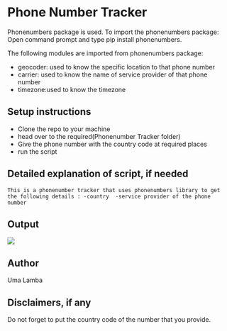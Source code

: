 # Phone Number Tracker 

Phonenumbers package is used.
To import the phonenumbers package:
Open command prompt and type pip install phonenumbers.

The following modules are imported from phonenumbers package:
- geocoder: used to know the specific location to that phone number
- carrier: used to know the name of service provider of that phone number
- timezone:used to know the timezone

## Setup instructions

- Clone the repo to your machine
- head over to the required(Phonenumber Tracker folder)
- Give the phone number with the country code at required places
- run the script

## Detailed explanation of script, if needed

`This is a phonenumber tracker that uses phonenumbers library to get the following details :
-country 
-service provider of the phone number`

## Output


<img src="file:///C:/Users/Uma/OneDrive/Desktop/Capture.PNG">

## Author

Uma Lamba

## Disclaimers, if any

Do not forget to put the country code of the number that you provide.
